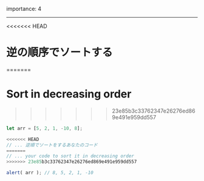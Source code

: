 importance: 4

---

<<<<<<< HEAD
# 逆の順序でソートする
=======
# Sort in decreasing order
>>>>>>> 23e85b3c33762347e26276ed869e491e959dd557

```js
let arr = [5, 2, 1, -10, 8];

<<<<<<< HEAD
// ... 逆順でソートをするあなたのコード
=======
// ... your code to sort it in decreasing order
>>>>>>> 23e85b3c33762347e26276ed869e491e959dd557

alert( arr ); // 8, 5, 2, 1, -10
```
